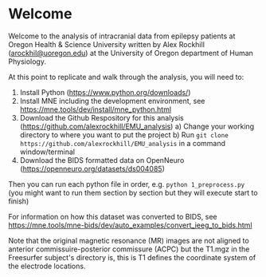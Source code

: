 # Welcome
Welcome to the analysis of intracranial data from epilepsy patients at Oregon Health & Science University written by Alex Rockhill (arockhil@uoregon.edu) at the University of Oregon department of Human Physiology. 

At this point to replicate and walk through the analysis, you will need to:
1) Install Python (https://www.python.org/downloads/)
2) Install MNE including the development environment, see https://mne.tools/dev/install/mne_python.html
3) Download the Github Respository for this analysis (https://github.com/alexrockhill/EMU_analysis)
   a) Change your working directory to where you want to put the project
   b) Run `git clone https://github.com/alexrockhill/EMU_analysis` in a command window/terminal
4) Download the BIDS formatted data on OpenNeuro (https://openneuro.org/datasets/ds004085)

Then you can run each python file in order, e.g. `python 1_preprocess.py` (you might want to run them section by section but they will execute start to finish)

For information on how this dataset was converted to BIDS, see https://mne.tools/mne-bids/dev/auto_examples/convert_ieeg_to_bids.html

Note that the original magnetic resonance (MR) images are not aligned to anterior commissuire-posterior commissure (ACPC) but the T1.mgz in the Freesurfer subject's directory is, this is T1 defines the coordinate system of the electrode locations.
